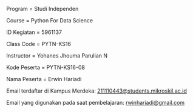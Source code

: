 Program = Studi Independen

Course = Python For Data Science

ID Kegiatan = 5961137

Class Code = PYTN-KS16

Instructor = Yohanes Jhouma Parulian N

Kode Peserta = PYTN-KS16-08

Nama Peserta = Erwin Hariadi

Email terdaftar di Kampus Merdeka: 211110443@students.mikroskil.ac.id

Email yang digunakan pada saat pembelajaran: rwinhariadi@gmail.com
